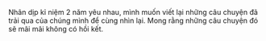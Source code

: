 Nhân dịp kỉ niệm 2 năm yêu nhau, mình muốn viết lại những câu chuyện đã trải qua của chúng mình để cùng nhìn lại. Mong rằng những câu chuyện đó sẽ mãi mãi không có hồi kết.